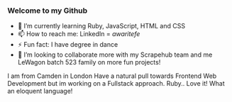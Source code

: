 ### Welcome to my Github 
- 🌱 I’m currently learning Ruby, JavaScript, HTML and CSS
- 📫 How to reach me: LinkedIn = *awaritefe*
- ⚡ Fun fact: I have degree in dance 
- 👯 I’m looking to collaborate more with my Scrapehub team and me LeWagon batch 523 family on more fun projects!

I am from Camden in London 
Have a natural pull towards Frontend Web Development but im working on a Fullstack approach. 
Ruby.. Love it! What an eloquent language! 
